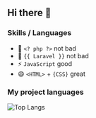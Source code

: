 ## Hi there 👋

### **Skills / Languages**
- 👯  ```<? php ?>``` not bad
- 🔭 ```{{ Laravel }}``` not bad
- ⚡ `JavaScript`  good
- 😄 ```<HTML>``` + ```{CSS}```  great

### My project languages
![Top Langs](https://github-readme-stats.vercel.app/api/top-langs/?username=Majid-Kamali&hide_progress=true)
